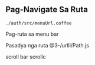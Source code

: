 ## Pag-Navigate Sa Ruta

`./auth/src/menuUrl.coffee`

Pag-ruta sa menu bar

Pasadya nga ruta
@3-/urlli/Path.js

scroll bar
scrollc